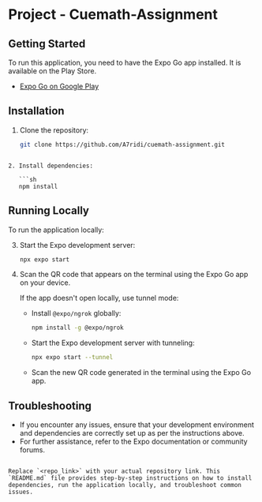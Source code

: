 # Project - Cuemath-Assignment

## Getting Started

To run this application, you need to have the Expo Go app installed. It is available on the Play Store.

- [Expo Go on Google Play](https://play.google.com/store/apps/details?id=host.exp.exponent&hl=en_IN)

## Installation

1. Clone the repository:

   ```sh
   git clone https://github.com/A7ridi/cuemath-assignment.git
   ```

````

2. Install dependencies:

   ```sh
   npm install
````

## Running Locally

To run the application locally:

3. Start the Expo development server:

   ```sh
   npx expo start
   ```

4. Scan the QR code that appears on the terminal using the Expo Go app on your device.

   If the app doesn't open locally, use tunnel mode:

   - Install `@expo/ngrok` globally:

     ```sh
     npm install -g @expo/ngrok
     ```

   - Start the Expo development server with tunneling:

     ```sh
     npx expo start --tunnel
     ```

   - Scan the new QR code generated in the terminal using the Expo Go app.

## Troubleshooting

- If you encounter any issues, ensure that your development environment and dependencies are correctly set up as per the instructions above.
- For further assistance, refer to the Expo documentation or community forums.

```

Replace `<repo_link>` with your actual repository link. This `README.md` file provides step-by-step instructions on how to install dependencies, run the application locally, and troubleshoot common issues.
```
